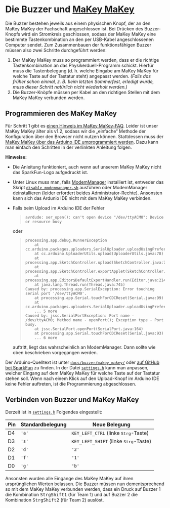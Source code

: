 # Die Buzzer und [MaKey MaKey](http://makeymakey.com)
Die Buzzer bestehen jeweils aus einem physischen Knopf, der an den MaKey MaKey
der Fachschaft angeschlossen ist. Bei Drücken des Buzzer-Knopfs wird ein
Stromkreis geschlossen, sodass der MaKey MaKey eine bestimmte Tastenkombination
an den per USB-Kabel angeschlossenen Computer sendet. Zum Zusammenbauen der
funktionsfähigen Buzzer müssen also zwei Schritte durchgeführt werden:
1. Der MaKey MaKey muss so programmiert werden, dass er die richtige
   Tastenkombination an das Physikerduell-Programm schickt. Hierfür muss die
   Tastenbelegung (d. h. welche Eingabe am MaKey MaKey für welche Taste auf
   der Tastatur steht) angepasst werden.
   *(Falls das früher schon einmal, z. B. beim letzten Sommerfest, erledigt
   wurde, muss dieser Schritt natürlich nicht wiederholt werden.)*
2. Die Buzzer-Knöpfe müssen per Kabel an den richtigen Stellen mit dem MaKey
   MaKey verbunden werden.

## Programmieren des MaKey MaKey
Für Schritt 1 gibt es
[einen Hinweis im MaKey MaKey-FAQ](http://makeymakey.com/faq/#h.isayfkigsqoz).
Leider ist unser MaKey MaKey älter als v1.2, sodass wir die „einfache“
Methode der Konfiguration über den Browser nicht nutzen können. Stattdessen
muss der [MaKey MaKey über das Arduino IDE umprogrammiert
werden](https://learn.sparkfun.com/tutorials/makey-makey-advanced-guide).
Dazu kann man einfach den Schritten in der verlinkten Anleitung folgen.

**Hinweise:**
- Die Anleitung funktioniert, auch wenn auf unserem MaKey MaKey nicht das
  SparkFun-Logo aufgedruckt ist.
- Unter Linux muss man, falls
  [ModemManager](https://www.freedesktop.org/wiki/Software/ModemManager/)
  installiert ist, entweder das Skript
  [`disable_modemmanager.sh`](disable_modemmanager.sh) ausführen oder
  ModemManager deinstallieren (leider erfordert beides Administrator-Rechte).
  Ansonsten kann sich das Ardunio IDE nicht mit dem MaKey MaKey verbinden.
- Falls beim Upload im Arduino IDE der Fehler

  >     avrdude: ser_open(): can't open device "/dev/ttyACM0": Device or resource busy

  oder

  >     processing.app.debug.RunnerException
  >     	at cc.arduino.packages.uploaders.SerialUploader.uploadUsingPreferences(SerialUploader.java:160)
  >     	at cc.arduino.UploaderUtils.upload(UploaderUtils.java:78)
  >     	at processing.app.SketchController.upload(SketchController.java:713)
  >     	at processing.app.SketchController.exportApplet(SketchController.java:686)
  >     	at processing.app.Editor$DefaultExportHandler.run(Editor.java:2149)
  >     	at java.lang.Thread.run(Thread.java:745)
  >     Caused by: processing.app.SerialException: Error touching serial port '/dev/ttyACM0'.
  >     	at processing.app.Serial.touchForCDCReset(Serial.java:99)
  >     	at cc.arduino.packages.uploaders.SerialUploader.uploadUsingPreferences(SerialUploader.java:144)
  >     	... 5 more
  >     Caused by: jssc.SerialPortException: Port name - /dev/ttyACM0; Method name - openPort(); Exception type - Port busy.
  >     	at jssc.SerialPort.openPort(SerialPort.java:164)
  >     	at processing.app.Serial.touchForCDCReset(Serial.java:93)
  >     	... 6 more

  auftritt, liegt das wahrscheinlich an ModemManager. Dann sollte wie oben
  beschrieben vorgegangen werden.

Der Arduino-Quelltext ist unter [`docs/buzzer/makey_makey/`](makey_makey/) oder
[auf GitHub bei SparkFun](https://github.com/sparkfun/MaKeyMaKey/tree/master/firmware/Arduino/makey_makey/)
zu finden. In der Datei [`settings.h`](makey_makey/settings.h) kann man
anpassen, welcher Eingang auf dem MaKey MaKey für welche Taste auf der Tastatur
stehen soll. Wenn nach einem Klick auf den Upload-Knopf im Arduino IDE keine
Fehler auftreten, ist die Programmierung abgeschlossen.

## Verbinden von Buzzer und MaKey MaKey
Derzeit ist in [`settings.h`](makey_makey/settings.h) Folgendes eingestellt:

| Pin | Standardbelegung | Neue Belegung                                  |
| --- | ---------------- | ---------------------------------------------- |
| D4  | `'a'`            | `KEY_LEFT_CTRL` (linke <kbd>Strg</kbd>-Taste)  |
| D3  | `'s'`            | `KEY_LEFT_SHIFT` (linke <kbd>Strg</kbd>-Taste) |
| D2  | `'d'`            | `'2'`                                          |
| D1  | `'f'`            | `'1'`                                          |
| D0  | `'g'`            | `'b'`                                          |

Ansonsten wurden alle Eingänge des MaKey MaKey auf ihren ursprünglichen Werten
belassen. Die Buzzer müssen nun dementsprechend so mit dem MaKey MaKey
verbunden werden, dass ein Druck auf Buzzer 1 die Kombination
<kbd>Strg</kbd><kbd>Shift</kbd><kbd>1</kbd> (für Team 1) und auf Buzzer 2 die
Kombination <kbd>Strg</kbd><kbd>Shift</kbd><kbd>2</kbd> (für Team 2) auslöst.

